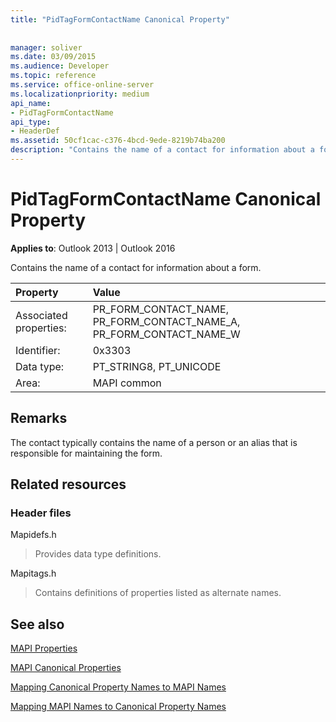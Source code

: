```yaml
---
title: "PidTagFormContactName Canonical Property"
 
 
manager: soliver
ms.date: 03/09/2015
ms.audience: Developer
ms.topic: reference
ms.service: office-online-server
ms.localizationpriority: medium
api_name:
- PidTagFormContactName
api_type:
- HeaderDef
ms.assetid: 50cf1cac-c376-4bcd-9ede-8219b74ba200
description: "Contains the name of a contact for information about a form. The contact typically contains the person responsible for maintaining the form."
---
```


# PidTagFormContactName Canonical Property

  
  
**Applies to**: Outlook 2013 | Outlook 2016 
  
Contains the name of a contact for information about a form. 
  
|Property |Value |
|:-----|:-----|
|Associated properties:  <br/> |PR_FORM_CONTACT_NAME, PR_FORM_CONTACT_NAME_A, PR_FORM_CONTACT_NAME_W  <br/> |
|Identifier:  <br/> |0x3303  <br/> |
|Data type:  <br/> |PT_STRING8, PT_UNICODE  <br/> |
|Area:  <br/> |MAPI common  <br/> |
   
## Remarks

The contact typically contains the name of a person or an alias that is responsible for maintaining the form. 
  
## Related resources

### Header files

Mapidefs.h
  
> Provides data type definitions.
    
Mapitags.h
  
> Contains definitions of properties listed as alternate names.
    
## See also



[MAPI Properties](mapi-properties.md)
  
[MAPI Canonical Properties](mapi-canonical-properties.md)
  
[Mapping Canonical Property Names to MAPI Names](mapping-canonical-property-names-to-mapi-names.md)
  
[Mapping MAPI Names to Canonical Property Names](mapping-mapi-names-to-canonical-property-names.md)

